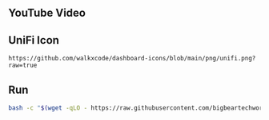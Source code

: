 ## YouTube Video

## UniFi Icon

```text
https://github.com/walkxcode/dashboard-icons/blob/main/png/unifi.png?raw=true
```

## Run

```bash
bash -c "$(wget -qLO - https://raw.githubusercontent.com/bigbeartechworld/big-bear-scripts/master/generate-unifi-network-application-init-mongo/run.sh)"
```
